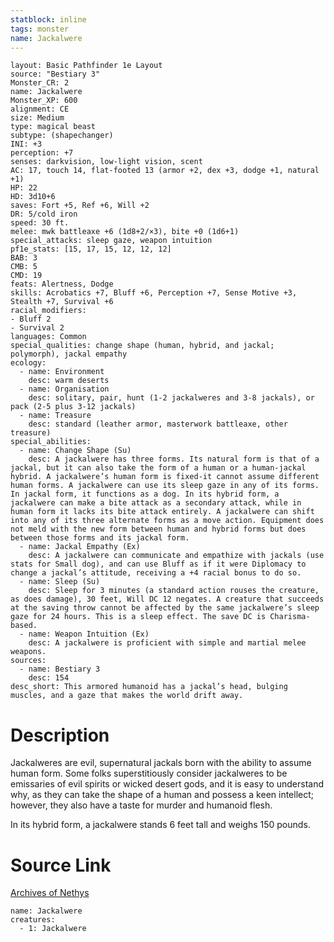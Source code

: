 ```yaml
---
statblock: inline
tags: monster
name: Jackalwere
---
```

```statblock
layout: Basic Pathfinder 1e Layout
source: "Bestiary 3"
Monster_CR: 2
name: Jackalwere
Monster_XP: 600
alignment: CE
size: Medium
type: magical beast
subtype: (shapechanger)
INI: +3
perception: +7
senses: darkvision, low-light vision, scent
AC: 17, touch 14, flat-footed 13 (armor +2, dex +3, dodge +1, natural +1)
HP: 22
HD: 3d10+6
saves: Fort +5, Ref +6, Will +2
DR: 5/cold iron
speed: 30 ft.
melee: mwk battleaxe +6 (1d8+2/×3), bite +0 (1d6+1)
special_attacks: sleep gaze, weapon intuition
pf1e_stats: [15, 17, 15, 12, 12, 12]
BAB: 3
CMB: 5
CMD: 19
feats: Alertness, Dodge
skills: Acrobatics +7, Bluff +6, Perception +7, Sense Motive +3, Stealth +7, Survival +6
racial_modifiers:
- Bluff 2
- Survival 2
languages: Common
special_qualities: change shape (human, hybrid, and jackal; polymorph), jackal empathy
ecology:
  - name: Environment
    desc: warm deserts
  - name: Organisation
    desc: solitary, pair, hunt (1-2 jackalweres and 3-8 jackals), or pack (2-5 plus 3-12 jackals)
  - name: Treasure
    desc: standard (leather armor, masterwork battleaxe, other treasure)
special_abilities:
  - name: Change Shape (Su)
    desc: A jackalwere has three forms. Its natural form is that of a jackal, but it can also take the form of a human or a human-jackal hybrid. A jackalwere’s human form is fixed-it cannot assume different human forms. A jackalwere can use its sleep gaze in any of its forms. In jackal form, it functions as a dog. In its hybrid form, a jackalwere can make a bite attack as a secondary attack, while in human form it lacks its bite attack entirely. A jackalwere can shift into any of its three alternate forms as a move action. Equipment does not meld with the new form between human and hybrid forms but does between those forms and its jackal form.
  - name: Jackal Empathy (Ex)
    desc: A jackalwere can communicate and empathize with jackals (use stats for Small dog), and can use Bluff as if it were Diplomacy to change a jackal’s attitude, receiving a +4 racial bonus to do so.
  - name: Sleep (Su)
    desc: Sleep for 3 minutes (a standard action rouses the creature, as does damage), 30 feet, Will DC 12 negates. A creature that succeeds at the saving throw cannot be affected by the same jackalwere’s sleep gaze for 24 hours. This is a sleep effect. The save DC is Charisma-based.
  - name: Weapon Intuition (Ex)
    desc: A jackalwere is proficient with simple and martial melee weapons.
sources:
  - name: Bestiary 3
    desc: 154
desc_short: This armored humanoid has a jackal’s head, bulging muscles, and a gaze that makes the world drift away.
```
# Description
Jackalweres are evil, supernatural jackals born with the ability to assume human form. Some folks superstitiously consider jackalweres to be emissaries of evil spirits or wicked desert gods, and it is easy to understand why, as they can take the shape of a human and possess a keen intellect; however, they also have a taste for murder and humanoid flesh.

In its hybrid form, a jackalwere stands 6 feet tall and weighs 150 pounds.
# Source Link
[Archives of Nethys](https://aonprd.com/MonsterDisplay.aspx?ItemName=Jackalwere)
```encounter-table
name: Jackalwere
creatures:
  - 1: Jackalwere
```
